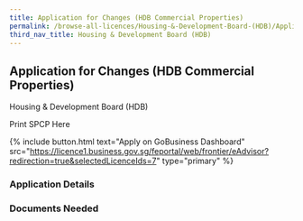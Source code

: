 ```yaml
---
title: Application for Changes (HDB Commercial Properties)
permalink: /browse-all-licences/Housing-&-Development-Board-(HDB)/Application-for-Changes-(HDB-Commercial-Properties)
third_nav_title: Housing & Development Board (HDB)
---
```


## Application for Changes (HDB Commercial Properties)

Housing & Development Board (HDB)

Print SPCP Here


{% include button.html text="Apply on GoBusiness Dashboard" src="https://licence1.business.gov.sg/feportal/web/frontier/eAdvisor?redirection=true&selectedLicenceIds=7" type="primary" %}

### Application Details

### Documents Needed

